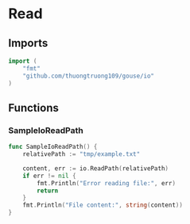 # Read

## Imports

```go
import (
	"fmt"
	"github.com/thuongtruong109/gouse/io"
)
```
## Functions


### SampleIoReadPath

```go
func SampleIoReadPath() {
	relativePath := "tmp/example.txt"

	content, err := io.ReadPath(relativePath)
	if err != nil {
		fmt.Println("Error reading file:", err)
		return
	}
	fmt.Println("File content:", string(content))
}
```
